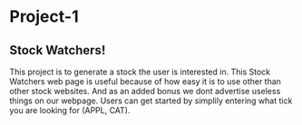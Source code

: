 # Project-1
## Stock Watchers!

This project is to generate a stock the user is interested in. This Stock Watchers web page is useful because of how easy it is to use other than other stock websites. And as an added bonus we dont advertise useless things on our webpage. Users can get started by simplily entering what tick you are looking for (APPL, CAT). 
